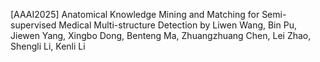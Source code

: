 [AAAI2025] Anatomical Knowledge Mining and Matching for Semi-supervised Medical Multi-structure Detection by Liwen Wang, Bin Pu, Jiewen Yang, Xingbo Dong, Benteng Ma, Zhuangzhuang Chen, Lei Zhao, Shengli Li, Kenli Li
